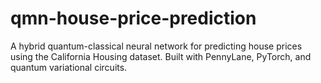 # qmn-house-price-prediction
A hybrid quantum-classical neural network for predicting house prices using the California Housing dataset. Built with PennyLane, PyTorch, and quantum variational circuits.
